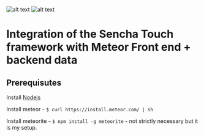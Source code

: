 ![alt text](http://www.sencha.com/img/v2/logo.png "Sencha Touch")
![alt text](https://pbs.twimg.com/profile_images/2080420398/twitter-rock128_bigger.png "Meteor")

# Integration of the Sencha Touch framework with Meteor Front end + backend data

## Prerequisutes

Install [Nodejs](http://nodejs.org/)

Install meteor - `$ curl https://install.meteor.com/ | sh`

Install meteorite - `$ npm install -g meteorite` - not strictly necessary but it is my setup.

